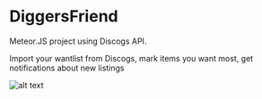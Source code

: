# DiggersFriend
Meteor.JS project using Discogs API.

Import your wantlist from Discogs, mark items you want most, get notifications about new listings

![alt text](https://dl.dropboxusercontent.com/u/99213524/DiggersFriend.png "DiggersFriend")
